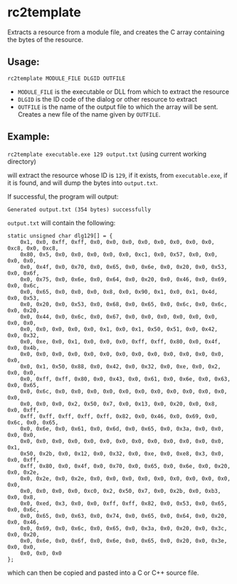 # rc2template
Extracts a resource from a module file, and creates the C array containing the bytes of the resource. 

## Usage:

`rc2template MODULE_FILE DLGID OUTFILE`

* `MODULE_FILE` is the executable or DLL from which to extract the resource
* `DLGID`       is the ID code of the dialog or other resource to extract
* `OUTFILE`     is the name of the output file to which the array will be sent. Creates a new file of the name given by `OUTFILE`.

## Example:

`rc2template executable.exe 129 output.txt`
(using current working directory)

will extract the resource whose ID is `129`, if it exists, from `executable.exe`, if it is found, and will dump the bytes into `output.txt`.

If successful, the program will output:

`Generated output.txt (354 bytes) successfully`

`output.txt` will contain the following:

```
static unsigned char dlg129[] = {
	0x1, 0x0, 0xff, 0xff, 0x0, 0x0, 0x0, 0x0, 0x0, 0x0, 0x0, 0x0, 0xc8, 0x0, 0xc8, 
	0x80, 0x5, 0x0, 0x0, 0x0, 0x0, 0x0, 0xc1, 0x0, 0x57, 0x0, 0x0, 0x0, 0x0, 
	0x0, 0x4f, 0x0, 0x70, 0x0, 0x65, 0x0, 0x6e, 0x0, 0x20, 0x0, 0x53, 0x0, 0x6f, 
	0x0, 0x75, 0x0, 0x6e, 0x0, 0x64, 0x0, 0x20, 0x0, 0x46, 0x0, 0x69, 0x0, 0x6c, 
	0x0, 0x65, 0x0, 0x0, 0x0, 0x8, 0x0, 0x90, 0x1, 0x0, 0x1, 0x4d, 0x0, 0x53, 
	0x0, 0x20, 0x0, 0x53, 0x0, 0x68, 0x0, 0x65, 0x0, 0x6c, 0x0, 0x6c, 0x0, 0x20, 
	0x0, 0x44, 0x0, 0x6c, 0x0, 0x67, 0x0, 0x0, 0x0, 0x0, 0x0, 0x0, 0x0, 0x0, 
	0x0, 0x0, 0x0, 0x0, 0x0, 0x1, 0x0, 0x1, 0x50, 0x51, 0x0, 0x42, 0x0, 0x32, 
	0x0, 0xe, 0x0, 0x1, 0x0, 0x0, 0x0, 0xff, 0xff, 0x80, 0x0, 0x4f, 0x0, 0x4b, 
	0x0, 0x0, 0x0, 0x0, 0x0, 0x0, 0x0, 0x0, 0x0, 0x0, 0x0, 0x0, 0x0, 0x0, 
	0x0, 0x1, 0x50, 0x88, 0x0, 0x42, 0x0, 0x32, 0x0, 0xe, 0x0, 0x2, 0x0, 0x0, 
	0x0, 0xff, 0xff, 0x80, 0x0, 0x43, 0x0, 0x61, 0x0, 0x6e, 0x0, 0x63, 0x0, 0x65, 
	0x0, 0x6c, 0x0, 0x0, 0x0, 0x0, 0x0, 0x0, 0x0, 0x0, 0x0, 0x0, 0x0, 0x0, 
	0x0, 0x0, 0x0, 0x2, 0x50, 0x7, 0x0, 0x13, 0x0, 0x20, 0x0, 0x8, 0x0, 0xff, 
	0xff, 0xff, 0xff, 0xff, 0xff, 0x82, 0x0, 0x46, 0x0, 0x69, 0x0, 0x6c, 0x0, 0x65, 
	0x0, 0x6e, 0x0, 0x61, 0x0, 0x6d, 0x0, 0x65, 0x0, 0x3a, 0x0, 0x0, 0x0, 0x0, 
	0x0, 0x0, 0x0, 0x0, 0x0, 0x0, 0x0, 0x0, 0x0, 0x0, 0x0, 0x0, 0x0, 0x1, 
	0x50, 0x2b, 0x0, 0x12, 0x0, 0x32, 0x0, 0xe, 0x0, 0xe8, 0x3, 0x0, 0x0, 0xff, 
	0xff, 0x80, 0x0, 0x4f, 0x0, 0x70, 0x0, 0x65, 0x0, 0x6e, 0x0, 0x20, 0x0, 0x2e, 
	0x0, 0x2e, 0x0, 0x2e, 0x0, 0x0, 0x0, 0x0, 0x0, 0x0, 0x0, 0x0, 0x0, 0x0, 
	0x0, 0x0, 0x0, 0x0, 0xc0, 0x2, 0x50, 0x7, 0x0, 0x2b, 0x0, 0xb3, 0x0, 0x8, 
	0x0, 0xed, 0x3, 0x0, 0x0, 0xff, 0xff, 0x82, 0x0, 0x53, 0x0, 0x65, 0x0, 0x6c, 
	0x0, 0x65, 0x0, 0x63, 0x0, 0x74, 0x0, 0x65, 0x0, 0x64, 0x0, 0x20, 0x0, 0x46, 
	0x0, 0x69, 0x0, 0x6c, 0x0, 0x65, 0x0, 0x3a, 0x0, 0x20, 0x0, 0x3c, 0x0, 0x20, 
	0x0, 0x6e, 0x0, 0x6f, 0x0, 0x6e, 0x0, 0x65, 0x0, 0x20, 0x0, 0x3e, 0x0, 0x0, 
	0x0, 0x0, 0x0
};
```

which can then be copied and pasted into a C or C++ source file.
